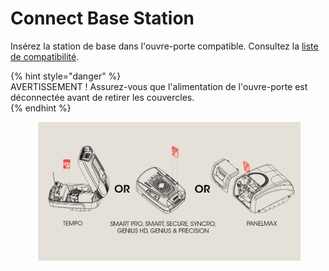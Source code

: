 # Connect Base Station

Insérez la station de base dans l'ouvre-porte compatible. Consultez la [liste de compatibilité](../overview/device-compatibility.md).  
   
{% hint style="danger" %}  
AVERTISSEMENT ! Assurez-vous que l'alimentation de l'ouvre-porte est déconnectée avant de retirer les couvercles.  
{% endhint %}  
   
<figure><img src="../.gitbook/assets/Connect Base Station@4x.png" alt=""><figcaption></figcaption></figure>
